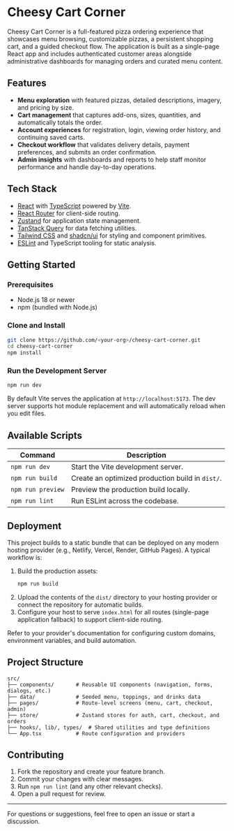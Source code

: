 # Cheesy Cart Corner

Cheesy Cart Corner is a full-featured pizza ordering experience that showcases menu browsing, customizable pizzas, a persistent shopping cart, and a guided checkout flow. The application is built as a single-page React app and includes authenticated customer areas alongside administrative dashboards for managing orders and curated menu content.

## Features

- **Menu exploration** with featured pizzas, detailed descriptions, imagery, and pricing by size.
- **Cart management** that captures add-ons, sizes, quantities, and automatically totals the order.
- **Account experiences** for registration, login, viewing order history, and continuing saved carts.
- **Checkout workflow** that validates delivery details, payment preferences, and submits an order confirmation.
- **Admin insights** with dashboards and reports to help staff monitor performance and handle day-to-day operations.

## Tech Stack

- [React](https://react.dev/) with [TypeScript](https://www.typescriptlang.org/) powered by [Vite](https://vitejs.dev/).
- [React Router](https://reactrouter.com/) for client-side routing.
- [Zustand](https://zustand-demo.pmnd.rs/) for application state management.
- [TanStack Query](https://tanstack.com/query/latest) for data fetching utilities.
- [Tailwind CSS](https://tailwindcss.com/) and [shadcn/ui](https://ui.shadcn.com/) for styling and component primitives.
- [ESLint](https://eslint.org/) and TypeScript tooling for static analysis.

## Getting Started

### Prerequisites

- Node.js 18 or newer
- npm (bundled with Node.js)

### Clone and Install

```bash
git clone https://github.com/<your-org>/cheesy-cart-corner.git
cd cheesy-cart-corner
npm install
```

### Run the Development Server

```bash
npm run dev
```

By default Vite serves the application at `http://localhost:5173`. The dev server supports hot module replacement and will automatically reload when you edit files.

## Available Scripts

| Command | Description |
| --- | --- |
| `npm run dev` | Start the Vite development server. |
| `npm run build` | Create an optimized production build in `dist/`. |
| `npm run preview` | Preview the production build locally. |
| `npm run lint` | Run ESLint across the codebase. |

## Deployment

This project builds to a static bundle that can be deployed on any modern hosting provider (e.g., Netlify, Vercel, Render, GitHub Pages). A typical workflow is:

1. Build the production assets:
   ```bash
   npm run build
   ```
2. Upload the contents of the `dist/` directory to your hosting provider or connect the repository for automatic builds.
3. Configure your host to serve `index.html` for all routes (single-page application fallback) to support client-side routing.

Refer to your provider's documentation for configuring custom domains, environment variables, and build automation.

## Project Structure

```
src/
├── components/       # Reusable UI components (navigation, forms, dialogs, etc.)
├── data/             # Seeded menu, toppings, and drinks data
├── pages/            # Route-level screens (menu, cart, checkout, admin)
├── store/            # Zustand stores for auth, cart, checkout, and orders
├── hooks/, lib/, types/  # Shared utilities and type definitions
└── App.tsx           # Route configuration and providers
```

## Contributing

1. Fork the repository and create your feature branch.
2. Commit your changes with clear messages.
3. Run `npm run lint` (and any other relevant checks).
4. Open a pull request for review.

---

For questions or suggestions, feel free to open an issue or start a discussion.

